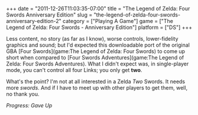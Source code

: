 +++
date = "2011-12-26T11:03:35-07:00"
title = "The Legend of Zelda: Four Swords Anniversary Edition"
slug = "the-legend-of-zelda-four-swords-anniversary-edition-2"
category = ["Playing A Game"]
game = ["The Legend of Zelda: Four Swords - Anniversary Edition"]
platform = ["DS"]
+++

Less content, no story (as far as I know), worse controls, lower-fidelity graphics and sound; but I'd expected this downloadable port of the original GBA [Four Swords](game:The Legend of Zelda: Four Swords) to come up short when compared to [Four Swords Adventures](game:The Legend of Zelda: Four Swords Adventures).  What I didn't expect was, in single-player mode, you can't control all four Links; you only get <b>two</b>.

What's the point?  I'm not at all interested in a Zelda <i>Two</i> Swords.  It needs more <i>swords</i>.  And if I have to meet up with other players to get them, well, no thank you.

<i>Progress: Gave Up</i>